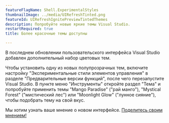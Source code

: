 ```yaml
---
featureFlagName: Shell.ExperimentalStyles
thumbnailImage: ../media/UIRefreshTinted.png
featureId: UIRefreshIgnitePreviewTintedThemes
description: Попробуйте новые яркие темы Visual Studio.
restartRequired: true
title: Более красочные темы доступны

---
```


В последнем обновлении пользовательского интерфейса Visual Studio добавлен дополнительный набор цветовых тем.
 
Чтобы установить одну из новых полупрозрачных тем, включите настройку "Экспериментальные стили элементов управления" в разделе "Предварительные версии функций", после чего перезапустите Visual Studio. В пункте меню "Инструменты" откройте раздел "Тема" и попробуйте применить темы "Mango Paradise" ("рай манго"), "Mystical Forest" ("мистический лес") или "Moonlight Glow" ("лунное сияние"), чтобы подобрать тему на свой вкус.
 
Мы хотим узнать ваше мнение о новом интерфейсе. [Поделитесь своим мнением!](https://aka.ms/uirefreshtinted179devcomm)
